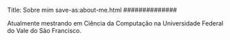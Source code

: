 Title: Sobre mim
save-as:about-me.html
##############

Atualmente mestrando em Ciência da Computação na Universidade Federal do Vale do São Francisco.

